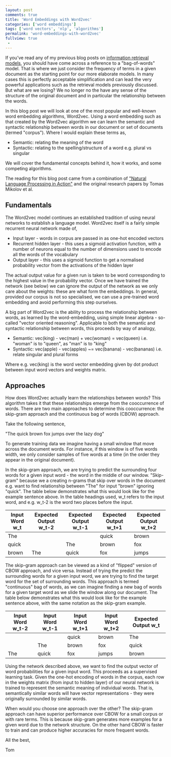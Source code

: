 ```yaml
---
layout: post
comments: true
title: 'Word Embeddings with Word2vec'
categories: ['word embeddings']
tags: ['word vectors', 'nlp', 'algorithms']
permalink: 'word-embeddings-with-word2vec'
fullview: true
 -
---
```


If you’ve read any of my previous blog posts on [information retrieval models](http://tpgmartin.com/information-retrieval-models-vector-space-model), you should have come across a reference to a "bag-of-words" model. That is where we just consider the frequency of terms in a given document as the starting point for our more elaborate models. In many cases this is perfectly acceptable simplification and can lead the very powerful applications such as the retrieval models previously discussed. But what are we losing? We no longer no the have any sense of the structure of the original document and in particular the relationship between the words.

In this blog post we will look at one of the most popular and well-known word embedding algorithms, Word2vec. Using a word embedding such as that created by the Word2vec algorithm we can learn the semantic and syntactic relationship between words in our document or set of documents (termed "corpus"). Where I would explain these terms as,

* Semantic: relating the meaning of the word
* Syntactic: relating to the spelling/structure of a word e.g. plural vs singular

We will cover the fundamental concepts behind it, how it works, and some competing algorithms.

The reading for this blog post came from a combination of ["Natural Language Processing in Action"](https://www.manning.com/books/natural-language-processing-in-action) and the original research papers by Tomas Mikolov et al.

## Fundamentals

The Word2vec model continues an established tradition of using neural networks to establish a language model. Word2vec itself is a fairly simple recurrent neural network made of,

* Input layer - words in corpus are passed in as one-hot encoded vectors
* Recurrent hidden layer - this uses a sigmoid activation function, with a number of neurons equal to the number of dimensions used to encode all the words of the vocabulary
* Output layer - this uses a sigmoid function to get a normalised probability vector from the activations of the hidden layer

The actual output value for a given run is taken to be word corresponding to the highest value in the probability vector. Once we have trained the network (see below) we can ignore the output of the network as we only care about the weights: these are what form the embeddings. In general, provided our corpus is not so specialised, we can use a pre-trained word embedding and avoid performing this step ourselves. 

A big part of Word2vec is the ability to process the relationship between words, as learned by the word-embedding, using simple linear algebra - so-called "vector oriented reasoning". Applicable to  both the semantic and syntactic relationship between words, this proceeds by way of analogy,

* Semantic: vec(king) - vec(man) + vec(woman) = vec(queen) i.e. "woman" is to "queen", as "man" is to "king"
* Syntactic: vec(apple) - vec(apples) ~= vec(banana) - vec(bananas) i.e. relate singular and plural forms

Where e.g. vec(king) is the word vector embedding given by dot product between input word vectors and weights matrix.

## Approaches

How does Word2vec actually learn the relationships between words? This algorithm takes it that these relationships emerge from the cooccurrence of words. There are two main approaches to determine this cooccurrence: the skip-gram approach and the continuous bag of words (CBOW) approach. 

Take the following sentence,

"The quick brown fox jumps over the lazy dog"

To generate training data we imagine having a small window that move across the document words. For instance, if this window is of five words width, we only consider samples of five words at a time (in the order they appear in the original document).

In the skip-gram approach, we are trying to predict the surrounding four words for a given input word - the word in the middle of our window. "Skip-gram" because we a creating n-grams that skip over words in the document e.g. want to find relationship between "The" for input "brown" ignoring "quick". The table below demonstrates what this would look like for the example sentence above. In the table headings used, w_t refers to the input word, and e.g. w_t-2 is the word two places before the input.

| Input Word w_t | Expected Output w_t-2 | Expected Output w_t-1 | Expected Output w_t+1 | Expected Output w_t+2 |
| -------------- | --------------------- | --------------------- | --------------------- | --------------------- |
| The | | | quick | brown |
| quick | | The | brown | fox |
| brown | The | quick | fox | jumps |

The skip-gram approach can be viewed as a kind of "flipped" version of CBOW approach, and vice versa. Instead of trying the predict the surrounding words for a given input word, we are trying to find the target word for the set of surrounding words. This approach is termed "continuous" bag of words, as we can imagine finding a new bag of words for a given target word as we slide the window along our document. The table below demonstrates what this would look like for the example sentence above, with the same notation as the skip-gram example.

| Input Word w_t-2 | Input Word w_t-1 | Input Word w_t+1 | Input Word w_t+2 | Expected Output w_t |
| ---------------- | ---------------- | ---------------- | ---------------- | ------------------- |
|                  |                  | quick | brown | The |
|  | The | brown | fox | quick |
| The | quick | fox | jumps | brown |


Using the network described above, we want to find the output vector of word probabilities for a given input word. This proceeds as a supervised learning task. Given the one-hot encoding of words in the corpus, each row in the weights matrix (from input to hidden layer) of our neural network is trained to represent the semantic meaning of individual words. That is, semantically similar words will have vector representations - they were originally surrounded by similar words. 

When would you choose one approach over the other? The skip-gram approach can have superior performance over CBOW for a small corpus or with rare terms. This is because skip-gram generates more examples for a given word due to the network structure. On the other hand CBOW is faster to train and can produce higher accuracies for more frequent words.

All the best,

Tom
